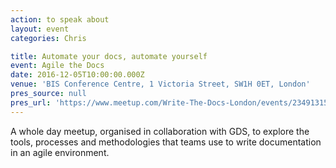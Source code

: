 ```yaml
---
action: to speak about
layout: event
categories: Chris

title: Automate your docs, automate yourself
event: Agile the Docs
date: 2016-12-05T10:00:00.000Z
venue: 'BIS Conference Centre, 1 Victoria Street, SW1H 0ET, London'
pres_source: null
pres_url: 'https://www.meetup.com/Write-The-Docs-London/events/234913157/'
---
```


A whole day meetup, organised in collaboration with GDS, to explore the tools, processes and methodologies that teams use to write documentation in an agile environment.
